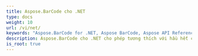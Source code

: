 ```yaml
---
title: Aspose.BarCode cho .NET
type: docs
weight: 10
url: /vi/net/
keywords: "Aspose.BarCode for .NET, Aspose BarCode, Aspose API Reference."
description: Aspose.BarCode cho .NET cho phép tương thích với hầu hết các tiêu chuẩn và thông số kỹ thuật mã vạch hiện có.
is_root: true
---
```

